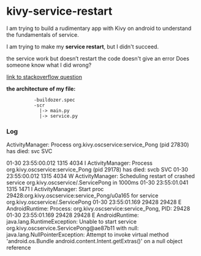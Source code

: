 # kivy-service-restart
I am trying to build a rudimentary app with Kivy on android to understand the fundamentals of service.

I am trying to make my **service restart**, but I didn't succeed.

the service work but doesn’t restart
the code doesn't give an error
Does someone know what I did wrong?

[link to stackoverflow question](https://stackoverflow.com/questions/65859554/kivy-service-wont-restart-autorestart)


**the architecture of my file:**
 
              -buildozer.spec
              -scr
                |-> main.py
                |-> service.py


### Log
ActivityManager: Process org.kivy.oscservice:service_Pong (pid 27830) has died: svc SVC 

01-30 23:55:00.012  1315  4034 I ActivityManager: Process org.kivy.oscservice:service_Pong (pid 29178) has died: svcb SVC 
01-30 23:55:00.012  1315  4034 W ActivityManager: Scheduling restart of crashed service org.kivy.oscservice/.ServicePong in 1000ms
01-30 23:55:01.041  1315  1471 I ActivityManager: Start proc 29428:org.kivy.oscservice:service_Pong/u0a165 for service org.kivy.oscservice/.ServicePong
01-30 23:55:01.169 29428 29428 E AndroidRuntime: Process: org.kivy.oscservice:service_Pong, PID: 29428
01-30 23:55:01.169 29428 29428 E AndroidRuntime: java.lang.RuntimeException: Unable to start service org.kivy.oscservice.ServicePong@ae87b11 with null: java.lang.NullPointerException: Attempt to invoke virtual method 'android.os.Bundle android.content.Intent.getExtras()' on a null object reference

